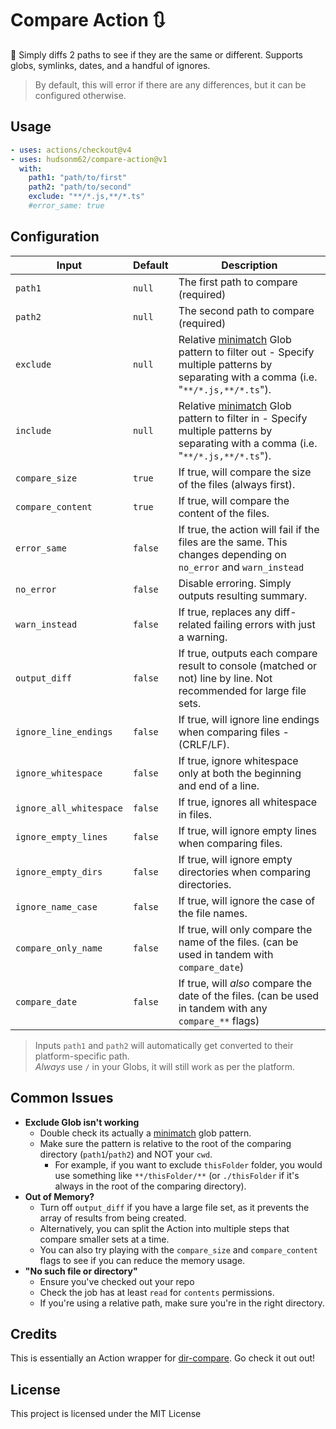 # Compare Action 🔃

📂 Simply diffs 2 paths to see if they are the same or different. Supports globs, symlinks, dates, and a handful of ignores.

> By default, this will error if there are any differences, but it can be configured otherwise.

## Usage

```yaml
- uses: actions/checkout@v4
- uses: hudsonm62/compare-action@v1
  with:
    path1: "path/to/first"
    path2: "path/to/second"
    exclude: "**/*.js,**/*.ts"
    #error_same: true
```

## Configuration

| Input                   | Default | Description                                                                                                                        |
| ----------------------- | ------- | ---------------------------------------------------------------------------------------------------------------------------------- |
| `path1`                 | `null`  | The first path to compare (required)                                                                                               |
| `path2`                 | `null`  | The second path to compare (required)                                                                                              |
| `exclude`               | `null`  | Relative [minimatch] Glob pattern to filter out - Specify multiple patterns by separating with a comma (i.e. "`**/*.js,**/*.ts`"). |
| `include`               | `null`  | Relative [minimatch] Glob pattern to filter in - Specify multiple patterns by separating with a comma (i.e. "`**/*.js,**/*.ts`").  |
| `compare_size`          | `true`  | If true, will compare the size of the files (always first).                                                                        |
| `compare_content`       | `true`  | If true, will compare the content of the files.                                                                                    |
| `error_same`            | `false` | If true, the action will fail if the files are the same. This changes depending on `no_error` and `warn_instead`                   |
| `no_error`              | `false` | Disable erroring. Simply outputs resulting summary.                                                                                |
| `warn_instead`          | `false` | If true, replaces any diff-related failing errors with just a warning.                                                             |
| `output_diff`           | `false` | If true, outputs each compare result to console (matched or not) line by line. Not recommended for large file sets.                |
| `ignore_line_endings`   | `false` | If true, will ignore line endings when comparing files - (CRLF/LF).                                                                |
| `ignore_whitespace`     | `false` | If true, ignore whitespace only at both the beginning and end of a line.                                                           |
| `ignore_all_whitespace` | `false` | If true, ignores all whitespace in files.                                                                                          |
| `ignore_empty_lines`    | `false` | If true, will ignore empty lines when comparing files.                                                                             |
| `ignore_empty_dirs`     | `false` | If true, will ignore empty directories when comparing directories.                                                                 |
| `ignore_name_case`      | `false` | If true, will ignore the case of the file names.                                                                                   |
| `compare_only_name`     | `false` | If true, will only compare the name of the files. (can be used in tandem with `compare_date`)                                      |
| `compare_date`          | `false` | If true, will _also_ compare the date of the files. (can be used in tandem with any `compare_**` flags)                            |

> Inputs `path1` and `path2` will automatically get converted to their platform-specific path.<br>_Always_ use `/` in your Globs, it will still work as per the platform.

## Common Issues

- **Exclude Glob isn't working**
  - Double check its actually a [minimatch] glob pattern.
  - Make sure the pattern is relative to the root of the comparing directory (`path1`/`path2`) and NOT your `cwd`.
    - For example, if you want to exclude `thisFolder` folder, you would use something like `**/thisFolder/**` (or `./thisFolder` if it's always in the root of the comparing directory).
- **Out of Memory?**
  - Turn off `output_diff` if you have a large file set, as it prevents the array of results from being created.
  - Alternatively, you can split the Action into multiple steps that compare smaller sets at a time.
  - You can also try playing with the `compare_size` and `compare_content` flags to see if you can reduce the memory usage.
- **"No such file or directory"**
  - Ensure you've checked out your repo
  - Check the job has at least `read` for `contents` permissions.
  - If you're using a relative path, make sure you're in the right directory.

## Credits

This is essentially an Action wrapper for [dir-compare](https://www.npmjs.com/package/dir-compare). Go check it out out!

## License

This project is licensed under the MIT License

[minimatch]: https://github.com/isaacs/minimatch

